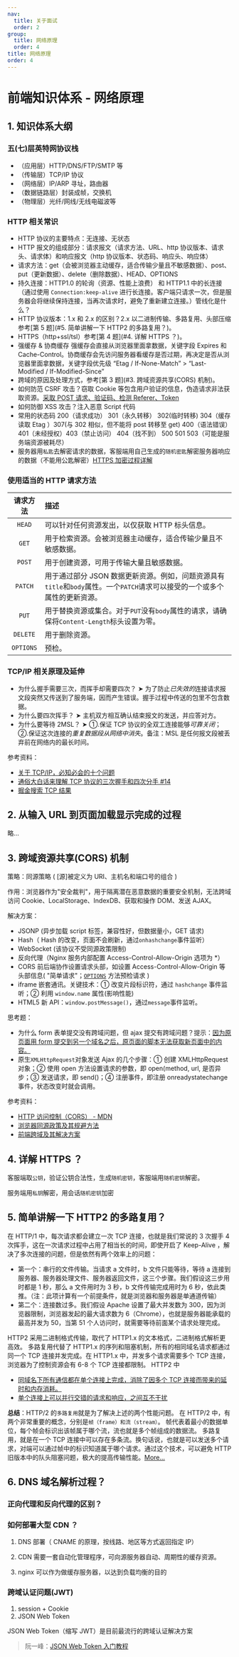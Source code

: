 ```yaml
---
nav:
  title: 关于面试
  order: 2
group:
  title: 网络原理
  order: 4
title: 网络原理
order: 4
---
```


# 前端知识体系 - 网络原理

## 1. 知识体系大纲

### 五(七)层英特网协议栈

- （应用层）HTTP/DNS/FTP/SMTP 等
- （传输层）TCP/IP 协议
- （网络层）IP/ARP 寻址，路由器
- （数据链路层）封装成帧，交换机
- （物理层）光纤/网线/无线电磁波等

### HTTP 相关常识

- HTTP 协议的主要特点：无连接、无状态
- HTTP 报文的组成部分：请求报文（请求方法、URL、http 协议版本、请求头、请求体）和响应报文（http 协议版本、状态码、响应头、响应体）
- 请求方法：get（会被浏览器主动缓存，适合传输少量且不敏感数据）、post、put（更新数据）、delete（删除数据）、HEAD、OPTIONS
- 持久连接：HTTP1.0 的轮询（资源、性能上浪费） 和 HTTP1.1 中的长连接（通过使用 `Connection:keep-alive` 进行长连接。客户端只请求一次，但是服务器会将继续保持连接，当再次请求时，避免了重新建立连接。）管线化是什么？
- HTTP 协议版本：1.x 和 2.x 的区别？2.x 以二进制传输、多路复用、头部压缩 参考[第 5 题](#5. 简单讲解一下 HTTP2 的多路复用？)。
- HTTPS（http+ssl/tsl）参考[第 4 题](#4. 详解 HTTPS ？)。
- 强缓存 & 协商缓存 强缓存会直接从浏览器里面拿数据，关键字段 Expires 和 Cache-Control。协商缓存会先访问服务器看缓存是否过期，再决定是否从浏览器里面拿数据，关键字段优先级 “Etag / If-None-Match” > “Last-Modified / If-Modified-Since”
- 跨域的原因及处理方式，参考[第 3 题](#3. 跨域资源共享(CORS) 机制)。
- 如何防范 CSRF 攻击？窃取 Cookie 等包含用户验证的信息，伪造请求非法获取资源。<u>采取 POST 请求、验证码、检测 Referer、Token</u>
- 如何防御 XSS 攻击？注入恶意 Script 代码
- 常用的状态码 200（请求成功） 301（永久转移） 302(临时转移) 304（缓存读取 Etag ）307(与 302 相似，但不能将 post 转移至 get) 400（语法错误）401（未经授权）403（禁止访问） 404（找不到） 500 501 503（可能是服务端资源被耗尽）
- 服务器用`私匙`去解密请求的数据，客服端用自己生成的`随机密匙`解密服务器响应的数据（不能用公匙解密）[HTTPS 加密过程详解](https://segmentfault.com/a/1190000019976390)

### 使用适当的 HTTP 请求方法

| 请求方法  | 描述                                                                                                                       |
| :-------: | :------------------------------------------------------------------------------------------------------------------------- |
|  `HEAD`   | 可以针对任何资源发出，以仅获取 HTTP 标头信息。                                                                             |
|   `GET`   | 用于检索资源。会被浏览器主动缓存，适合传输少量且不敏感数据。                                                               |
|  `POST`   | 用于创建资源，可用于传输大量且敏感数据。                                                                                   |
|  `PATCH`  | 用于通过部分 JSON 数据更新资源。例如，问题资源具有`title`和`body`属性。一个`PATCH`请求可以接受的一个或多个属性的更新资源。 |
|   `PUT`   | 用于替换资源或集合。对于`PUT`没有`body`属性的请求，请确保将`Content-Length`标头设置为零。                                  |
| `DELETE`  | 用于删除资源。                                                                                                             |
| `OPTIONS` | 预检。                                                                                                                     |

### TCP/IP 相关原理及延伸

- 为什么握手需要三次，而挥手却需要四次？ ➤ 为了防止*已失效的*连接请求报文段突然又传送到了服务端，因而产生错误。握手过程中传送的包里不包含数据。
- 为什么要四次挥手？ ➤ 主机双方相互确认结束报文的发送，并应答对方。
- 为什么要等待 2MSL？ ➤ ①.保证 TCP 协议的全双工连接能够*可靠关闭*；②.保证这次连接的*重复数据段从网络中消失*。备注：MSL 是任何报文段被丢弃前在网络内的最长时间。

参考资料：

- [关于 TCP/IP，必知必会的十个问题](https://juejin.im/post/598ba1d06fb9a03c4d6464ab)
- [通俗大白话来理解 TCP 协议的三次握手和四次分手 #14](https://github.com/jawil/blog/issues/14)
- [掘金搜索 TCP 结果](https://juejin.im/search?query=tcp&type=all)

## 2. 从输入 URL 到页面加载显示完成的过程

略...

## 3. 跨域资源共享(CORS) 机制

策略：同源策略 ( [源]被定义为 URI、主机名和端口号的组合 )

作用：浏览器作为"安全裁判"，用于隔离潜在恶意数据的重要安全机制，无法跨域访问 Cookie、LocalStorage、IndexDB、获取和操作 DOM、发送 AJAX。

解决方案：

- JSONP (异步加载 script 标签，兼容性好，但数据量小，GET 请求)
- Hash（ Hash 的改变，页面不会刷新，通过`onhashchange`事件监听）
- WebSocket (该协议不受同源政策限制)
- 反向代理（Nginx 服务内部配置 Access-Control-Allow-Origin 选项为 \*）
- CORS 前后端协作设置请求头部，如设置 Access-Control-Allow-Origin 等头部信息( "简单请求"；[`OPTIONS`](https://developer.mozilla.org/zh-CN/docs/Web/HTTP/Methods/OPTIONS) 方法预检请求 )
- iframe 嵌套通讯。关键技术：① 改变片段标识符，通过 `hashchange` 事件监听；② 利用 `window.name` 属性(影响性能)
- HTML5 新 API：`window.postMessage()`，通过`message`事件监听。

思考题：

- 为什么 form 表单提交没有跨域问题，但 ajax 提交有跨域问题？提示：<u>因为原页面用 form 提交到另一个域名之后，原页面的脚本无法获取新页面中的内容。</u>
- 原生`XMLHttpRequest`对象发送 Ajax 的几个步骤：① 创建 XMLHttpRequest 对象；② 使用 open 方法设置请求的参数，即 open(method, url, 是否异步；③ 发送请求，即 send()；④ 注册事件，即注册 onreadystatechange 事件，状态改变时就会调用。

参考资料：

- [HTTP 访问控制（CORS） - MDN](https://developer.mozilla.org/zh-CN/docs/Web/HTTP/Access_control_CORS)
- [浏览器同源政策及其规避方法](http://www.ruanyifeng.com/blog/2016/04/same-origin-policy.html)
- [前端跨域及其解决方案](https://tech.jandou.com/cross-domain.html)

## 4. 详解 HTTPS ？

客服端取`公钥`，验证公钥合法性，生成`随机密钥`，客服端用`随机密钥`解密。

服务端用`私钥`解密，用会话`随机密钥`加密

## 5. 简单讲解一下 HTTP2 的多路复用？

在 HTTP/1 中，每次请求都会建立一次 TCP 连接，也就是我们常说的 3 次握手 4 次挥手，这在一次请求过程中占用了相当长的时间，即使开启了 Keep-Alive ，解决了多次连接的问题，但是依然有两个效率上的问题：

- 第一个：串行的文件传输。当请求 a 文件时，b 文件只能等待，等待 a 连接到服务器、服务器处理文件、服务器返回文件，这三个步骤。我们假设这三步用时都是 1 秒，那么 a 文件用时为 3 秒，b 文件传输完成用时为 6 秒，依此类推。（注：此项计算有一个前提条件，就是浏览器和服务器是单通道传输）
- 第二个：连接数过多。我们假设 Apache 设置了最大并发数为 300，因为浏览器限制，浏览器发起的最大请求数为 6（Chrome），也就是服务器能承载的最高并发为 50，当第 51 个人访问时，就需要等待前面某个请求处理完成。

HTTP2 采用二进制格式传输，取代了 HTTP1.x 的文本格式，二进制格式解析更高效。
多路复用代替了 HTTP1.x 的序列和阻塞机制，所有的相同域名请求都通过同一个 TCP 连接并发完成。在 HTTP1.x 中，并发多个请求需要多个 TCP 连接，浏览器为了控制资源会有 6-8 个 TCP 连接都限制。
HTTP2 中

- <u>同域名下所有通信都在单个连接上完成，消除了因多个 TCP 连接而带来的延时和内存消耗。</u>
- <u>单个连接上可以并行交错的请求和响应，之间互不干扰</u>

**总结**：HTTP/2 的`多路复用`就是为了解决上述的两个性能问题。
在 HTTP/2 中，有两个非常重要的概念，分别是`帧（frame）和流（stream）`。
帧代表着最小的数据单位，每个帧会标识出该帧属于哪个流，流也就是多个帧组成的数据流。
多路复用，就是在一个 TCP 连接中可以存在多条流。换句话说，也就是可以发送多个请求，对端可以通过帧中的标识知道属于哪个请求。通过这个技术，可以避免 HTTP 旧版本中的队头阻塞问题，极大的提高传输性能。[More...](https://github.com/Advanced-Frontend/Daily-Interview-Question/issues/14)

## 6. DNS 域名解析过程？

### 正向代理和反向代理的区别？

### 如何部署大型 CDN ？

1. DNS 部署（ CNAME 的原理，按线路、地区等方式返回指定 IP）

2. CDN 需要一套自动化管理程序，可向源服务器自动、周期性的缓存资源。

3. nginx 可以作为做缓存服务器，以达到负载均衡的目的

### 跨域认证问题(JWT)

1. session + Cookie
2. JSON Web Token

JSON Web Token（缩写 JWT）是目前最流行的跨域认证解决方案

> 阮一峰：[JSON Web Token 入门教程](http://www.ruanyifeng.com/blog/2018/07/json_web_token-tutorial.html)
